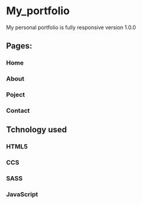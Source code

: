 # My_portfolio
My personal portfolio is fully responsive
version 1.0.0

## Pages:
### Home
### About
### Poject
### Contact

## Tchnology used
### HTML5
### CCS
### SASS
### JavaScript

